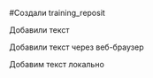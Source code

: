 ﻿#Создали training_reposit

Добавили текст

Добавили текст через веб-браузер

Добавим текст локально